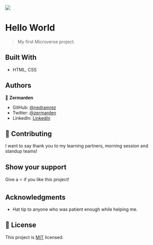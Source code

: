 ![](https://img.shields.io/badge/Microverse-blueviolet)

# Hello World

> My first Microverse project.

## Built With

- HTML, CSS

## Authors

👤 **Zermarden**

- GitHub: [@nedramrez](https://github.com/nedramrez)
- Twitter: [@zermarden](https://twitter.com/zermarden)
- LinkedIn: [LinkedIn](https://linkedin.com/in/zermarden)

## 🤝 Contributing

I want to say thank you to my learning partners, morning session and standup teams!

## Show your support

Give a ⭐️ if you like this project!

## Acknowledgments

- Hat tip to anyone who was patient enough while helping me.

## 📝 License

This project is [MIT](./MIT.md) licensed.